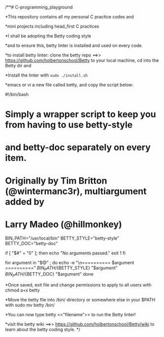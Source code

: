 /**# C-programming_playground


*This repository contains all my personal C practice codes and


*mini projects including head_first C practices


*I shall be adopting the Betty coding style 


*and to ensure this, betty linter is installed and used on every code.


*to install betty linter: clone the betty repo ==>> https://github.com/holbertonschool/Betty to your local machine, cd into the Betty dir and 


*Install the linter with `sudo ./install.sh`


*emacs or vi a new file called betty, and copy the script below:


#!/bin/bash
# Simply a wrapper script to keep you from having to use betty-style
# and betty-doc separately on every item.
# Originally by Tim Britton (@wintermanc3r), multiargument added by
# Larry Madeo (@hillmonkey)

BIN_PATH="/usr/local/bin"
BETTY_STYLE="betty-style"
BETTY_DOC="betty-doc"

if [ "$#" = "0" ]; then
    echo "No arguments passed."
    exit 1
fi

for argument in "$@" ; do
    echo -e "\n========== $argument =========="
    ${BIN_PATH}/${BETTY_STYLE} "$argument"
    ${BIN_PATH}/${BETTY_DOC} "$argument"
done




*Once saved, exit file and change permissions to apply to all users with chmod a+x betty


*Move the betty file into /bin/ directory or somewhere else in your $PATH with sudo mv betty /bin/


*You can now type betty <<"filename">> to run the Betty linter!
    
    
*visit the betty wiki ==>> https://github.com/holbertonschool/Betty/wiki to learn about the betty coding style.
*/
